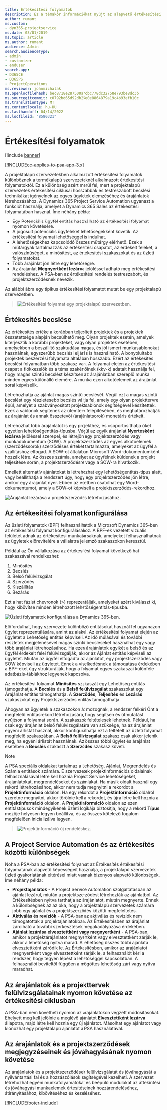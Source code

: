 ```yaml
---
title: Értékesítési folyamatok
description: Ez a témakör információkat nyújt az alapvető értékesítési folyamatokról.
author: rumant
ms.custom:
- dyn365-projectservice
ms.date: 03/01/2019
ms.topic: article
ms.author: rumant
audience: Admin
search.audienceType:
- admin
- customizer
- enduser
search.app:
- D365CE
- D365PS
- ProjectOperations
ms.reviewer: johnmichalak
ms.openlocfilehash: bec8718e287500a7cbc778dc32758e793be8dc3b
ms.sourcegitcommit: c0792bd65d92db25e0e8864879a19c4b93efb10c
ms.translationtype: MT
ms.contentlocale: hu-HU
ms.lasthandoff: 04/14/2022
ms.locfileid: "8580321"
---
```

# <a name="sales-processes"></a>Értékesítési folyamatok

[!include [banner](../includes/psa-now-project-operations.md)]

[!INCLUDE[cc-applies-to-psa-app-3.x](../includes/cc-applies-to-psa-app-3x.md)]

A projektalapú szervezetekben alkalmazott értékesítési folyamatok különböznek a termékalapú szervezeteknél alkalmazott értékesítési folyamatoktól. Ez a különbség azért merül fel, mert a projektalapú szervezetek értékesítési ciklusai hosszabbak és testreszabott becslési technikákat igényelnek az egyes ügyletek elemzéséhez és árajánlatok létrehozásához. A Dynamics 365 Project Service Automation ugyanazt a funkciót használja, amelyet a Dynamics 365 Sales az értékesítési folyamatában használ. Íme néhány példa:

- Egy Potenciális ügyfél entitás használható az értékesítési folyamat nyomon követésére.
- A jogosult potenciális ügyfeleket lehetőségekként követik. Az értékesítési folyamat lehetőséggel is indulhat.
- A lehetőségekhez kapcsolódó összes műtárgy elérhető. Ezek a műtárgyak tartalmazzák az értékesítési csapatot, az érdekelt feleket, a valószínűséget, a minősítést, az értékesítési szakaszokat és az üzleti folyamatokat.
- Több árajánlat jön létre egy lehetőségre.
- Az árajánlat **Megnyertként lezárva** jelöléssel adható meg értékesítési rendeléshez. A PSA-ban az értékesítési rendelés testreszabott, és projektszerződésnek nevezik.

Az alábbi ábra egy tipikus értékesítési folyamatot mutat be egy projektalapú szervezetben.

> ![Értékesítési folyamat egy projektalapú szervezetben.](media/basic-guide-1.png)

## <a name="estimating-a-sale"></a>Értékesítés becslése
Az értékesítés értéke a korábban teljesített projektek és a projektek összetettsége alapján becsülhető meg. Olyan projektek esetén, amelyek kiterjesztik a korábbi projekteket, vagy olyan projektek esetében, amelyekben a beszállító szaktudása magas, és jól ismert munkasablonokat használnak, egyszerűbb becslési eljárás is használható. A bonyolultabb projektek beszerzési folyamata általában hosszabb. Ezért az értékesítés becslési folyamatban több szakasz van. A folyamat elején az értékesítési csapat a fiókkezelők és a téma szakértőinek (kkv-k) adatait használja fel, hogy magas szintű becslést készítsen az árajánlatban szereplő munka minden egyes különálló elemére. A munka ezen alkotóelemeit az árajánlat sorai képviselik. 

Létrehozhatja az ajánlat magas szintű becslését. Végül ezt a magas szintű becslést egy részletesebb becslés váltja fel, amely egy olyan projekttervre épül, amelyet a szabványosított projektsablonok segítségével készítettek. Ezek a sablonok segítenek az ütemterv felépítésében, és meghatározhatják az árajánlat és annak összetevői (árajánlatsorok) monetáris értékeit. 

Létrehozhat több árajánlatot is egy projekthez, és csoportosíthatja őket egyetlen lehetőségentitás-típusba. Végül az egyik árajánlat **Nyertesként lezárva** jelöléssel szerepel, és létrejön egy projektszerződés vagy munkadokumentum (SOW). A projektszerződés az egyes alkotóelemek (szerződéssorok) szerződéses értékét tartalmazza, amelyeket az ügyfél a szállításhoz elfogad. A SOW-ot általában Microsoft Word-dokumentumként hozzák létre. Az összes számla, amelyet az ügyfélnek küldenek a projekt teljesítése során, a projektszerződésre vagy a SOW-ra hivatkozik.

Emellett alternatív ajánlatokat is létrehozhat egy lehetőségentitás-típus alatt, vagy beállíthatja a rendszert úgy, hogy egy projektszerződés jön létre, amikor egy árajánlat nyer. Ebben az esetben csatolhat egy Word-dokumentumot, amely a SOW-ot képviseli a projektszerződés-rekordhoz.

![Árajánlat lezárása a projektszerződés létrehozásához.](media/basic-guide-2.png)

## <a name="configuring-the-sales-process"></a>Az értékesítési folyamat konfigurálása
Az üzleti folyamatok (BPF) felhasználhatók a Microsoft Dynamics 365-ben az értékesítési folyamat konfigurálásához. A BPF-ek vezetett vizuális felületet adnak az értékesítési munkatársaknak, amelyeket felhasználhatnak az ügyletek előrevitelére a vállalatra jellemző szakaszokon keresztül.

Például az Ön vállalkozása az értékesítési folyamat következő hat szakaszával rendelkezhet:

1. Minősítés
2. Becslés
3. Belső felülvizsgálat
4. Szerződés
5. Kiszállítás
6. Bezárás

Ezt a hat fázist chevronok (\>) reprezentálják, amelyeket azért kiválaszt ki, hogy kibővítse minden létrehozott lehetőségentitás-típusba.

![Üzleti folyamatok konfigurálása a Dynamics 365-ben.](media/basic-guide-3.png)
 
Előfordulhat, hogy szervezete különböző entitásokat használ fel ugyanazon ügylet reprezentálására, amint az alakul. Az értékesítési folyamat elején az ügyletet a Lehetőség entitás képviseli. Az idő múlásával és további részletek megjelenésével magas szintű becsléseket használhat egy vagy több árajánlat létrehozásához. Ha ezen árajánlatok egyikét a belső és az ügyfél érdekelt felei felülvizsgálják, akkor az Ajánlat entitás képviseli az ügyletet. Miután az ügyfél elfogadta az ajánlatot, egy projektszerződés vagy SOW képviseli az ügyletet. Ennek a viselkedésnek a támogatása érdekében a BPF-eket úgy strukturálják, hogy a folyamat egyes szakaszai különféle adatbázis-táblákhoz legyenek kapcsolva.

Az értékesítési folyamat **Minősítés** szakaszát egy Lehetőség entitás támogathatja. A **Becslés** és a **Belső felülvizsgálat** szakaszokat egy Árajánlat entitás támogathatja. A **Szerződés**, **Teljesítés** és **Lezárás** szakaszokat egy Projektszerződés entitás támogathatja.

Ahogyan az ügyletek a szakaszokon át mozognak, a rendszer felkéri Önt a megfelelő entitásrekord létrehozására, hogy segítsen és útmutatást nyújtson a folyamat során. A szakaszok feltételesek lehetnek. Például, ha csak egy árajánlat belső felülvizsgálatára van szüksége, ha az árajánlat egyéni árlistát használ, akkor konfigurálhatja ezt a feltételt az üzleti folyamat megfelelő szakaszában. A **Belső felülvizsgálat** szakasz csak akkor jelenik meg, ha egyéni árlistát használnak. Az összes többi ügylet és árajánlat esetében a **Becslés** szakaszt a **Szerződés** szakasz követi.

> [!NOTE]
> A PSA speciális oldalakat tartalmaz a Lehetőség, Ajánlat, Megrendelés és Számla entitások számára. E szervezetek projektinformációs oldalainak felhasználásával létre kell hoznia Project Service lehetőségeket, árajánlatokat, megrendeléseket és számlákat. Ha másik oldalt használ egy rekord létrehozásához, akkor nem tudja megnyitni a rekordot a **Projektinformáció** oldalon. Ha egy rekordot a **Projektinformáció** oldalról szeretne megnyitni, akkor törölnie kell a rekordot, és újra létre kell hoznia a **Projektinformáció** oldalon. A **Projektinformáció** oldalon az ezen entitástípusok mindegyikének üzleti logikája biztosítja, hogy a rekord **Típus** mezője helyesen legyen beállítva, és az összes kötelező fogalom megfelelően inicializálva legyen.

> ![Projektinformáció új rendeléshez.](media/basic-guide-4.png)
 
## <a name="differences-between-project-service-automation-and-sales"></a>A Project Service Automation és az értékesítés közötti különbségek
Noha a PSA-ban az értékesítési folyamat az Értékesítés értékesítési folyamatának alapvető képességeit használja, a projektalapú szervezetek üzleti gyakorlatának eltérései miatt vannak bizonyos alapvető különbségek. Íme néhány példa:

- **Projektajánlatok** - A Project Service Automation szolgáltatásban az ajánlat lezárul, miután a projektszerződést létrehozták az ajánlatból. Az Értékesítésben nyitva tarthatja az árajánlatot, miután megnyerte. Ennek a különbségnek az az oka, hogy a projektalapú szervezetek számára jobb egy ajánlat és a projektszerződés közötti megfeleltetés. 
- **Aktiválás és revíziók** - A PSA-ban az aktiválás és revíziók nem támogatottak a projektajánlatokban. Az Értékesítésben az árajánlat zárolható a további szerkesztések megakadályozása érdekében.
- **Ajánlat lezárása elvesztettként vagy megnyertként** - A PSA-ban, amikor a projektárajánlatot megnyertként vagy elvesztettként zárják le, akkor a lehetőség nyitva marad. A lehetőség összes többi ajánlata elvesztettként záródik le. Az Értékesítésben, amikor az árajánlatot megnyertként vagy elvesztettként zárják le, a felhasználót kéri a rendszer, hogy tegyen lépést a lehetőséggel kapcsolatban. A felhasználói beviteltől függően a mögöttes lehetőség zárt vagy nyitva maradhat.

## <a name="tracking-revisions-to-quotes-and-project-plans-in-the-sales-cycle"></a>Az árajánlatok és a projekttervek felülvizsgálatainak nyomon követése az értékesítési ciklusban
A PSA-ban nem követheti nyomon az árajánlatokon végzett módosításokat. Ehelyett meg kell jelölnie a meglévő ajánlatot **Elvesztettként lezárva** állapotra, majd létre kell hoznia egy új ajánlatot. Másolhat egy ajánlatot vagy klónozhat egy projektalapú ajánlatot a PSA használatával.

## <a name="tracking-comments-and-approvals-of-quotes-and-project-contracts"></a>Az árajánlatok és a projektszerződések megjegyzéseinek és jóváhagyásának nyomon követése
Az árajánlatok és a projektszerződések felülvizsgálatát és jóváhagyását a nyilvántartási fal és a hozzászólások segítségével kezelheti. A szervezet létrehozhat egyéni munkafolyamatokat és beépülő modulokat az áttekintési és jóváhagyási munkaelemek értesítéseinek hozzárendeléséhez, átirányításához, kibővítéséhez és kezeléséhez.


[!INCLUDE[footer-include](../includes/footer-banner.md)]
